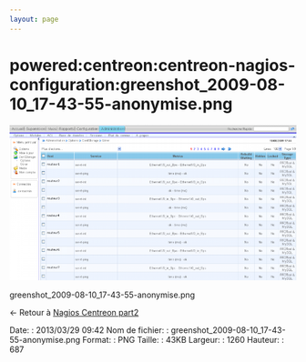 ```yaml
---
layout: page
---
```


powered:centreon:centreon-nagios-configuration:greenshot\_2009-08-10\_17-43-55-anonymise.png
============================================================================================

[![greenshot\_2009-08-10\_17-43-55-anonymise.png](../../../../assets/media/powered/centreon/centreon-nagios-configuration/greenshot_2009-08-10_17-43-55-anonymise.png@cache=&w=900&h=490 "greenshot_2009-08-10_17-43-55-anonymise.png")](../../../../assets/media/powered/centreon/centreon-nagios-configuration/greenshot_2009-08-10_17-43-55-anonymise.png@cache= "Afficher le fichier original")

greenshot\_2009-08-10\_17-43-55-anonymise.png

← Retour à [Nagios Centreon
part2](../../../../centreon/nagios-centreon-part2.html "centreon:nagios-centreon-part2")

Date:
:   2013/03/29 09:42
Nom de fichier:
:   greenshot\_2009-08-10\_17-43-55-anonymise.png
Format:
:   PNG
Taille:
:   43KB
Largeur:
:   1260
Hauteur:
:   687

